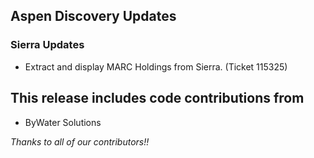 ## Aspen Discovery Updates

### Sierra Updates
- Extract and display MARC Holdings from Sierra. (Ticket 115325)

## This release includes code contributions from
- ByWater Solutions

_Thanks to all of our contributors!!_